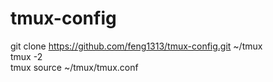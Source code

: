 # tmux-config
git clone https://github.com/feng1313/tmux-config.git ~/tmux  
tmux -2  
tmux source ~/tmux/tmux.conf  
